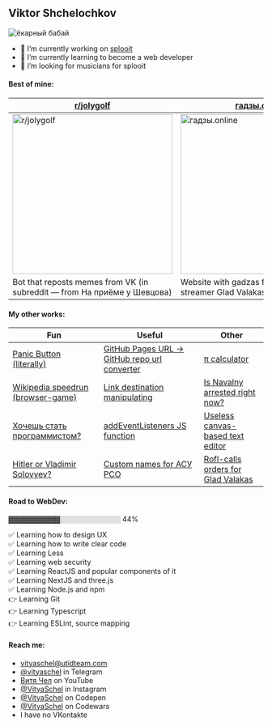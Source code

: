 ## Viktor Shchelochkov

![ёкарный бабай](https://user-images.githubusercontent.com/59040542/103486942-f4e9a080-4e1a-11eb-90fa-255baa9ee1d2.png)

- 🔭 I’m currently working on [splooit](mailto:contact@splooit.com)
- 🌱 I’m currently learning to become a web developer
- 🤔 I’m looking for musicians for splooit

#### Best of mine:
[r/jolygolf](https://github.com/VityaSchel/RedditJolygolfBot)|[гадзы.online](https://гадзы.online)|[Stigfinnare](https://stigfinnare.utidteam.com)
---|---|---
[<img width="316" alt="r/jolygolf" src="https://user-images.githubusercontent.com/59040542/109418542-51fc6f80-79e2-11eb-8de7-bbafa387befe.png">](https://github.com/VityaSchel/RedditJolygolfBot)|[<img width="316" alt="гадзы.online" src="https://user-images.githubusercontent.com/59040542/109418543-52950600-79e2-11eb-865f-3a6d3d9a9da9.png">](https://гадзы.online)|[<img width="316" alt="Stigfinnare" src="https://user-images.githubusercontent.com/59040542/109418539-4f9a1580-79e2-11eb-90d2-3593ac44c53f.png">](https://stigfinnare.utidteam.com)
Bot that reposts memes from VK (in subreddit — from На приёме у Шевцова)|Website with gadzas from russian famous streamer Glad Valakas|MMO Battleroyale videogame with a collection of minigames

#### My other works:
|Fun|Useful|Other|
|---|---|---|
|[Panic Button (literally)](https://vityaschel.github.io/panic-button/) | [GitHub Pages URL -> GitHub repo url converter](https://codepen.io/VityaSchel/pen/oNYxxYB) | [π calculator](https://codepen.io/VityaSchel/pen/yLapXox)|
|[Wikipedia speedrun (browser-game)](https://wikipedia.utidteam.com/) | [Link destination manipulating](https://codepen.io/VityaSchel/pen/mdEzVNj) | [Is Navalny arrested right now?](http://navalnyarrested.utidteam.com/)|
|[Хочешь стать программистом?](https://github.com/VityaSchel/YouWantToBecomeAProgrammer)|[addEventListeners JS function](https://codepen.io/VityaSchel/pen/WNozRVW)|[Useless canvas-based text editor](https://github.com/VityaSchel/useless-canvas-based-text-editor)|
|[Hitler or Vladimir Solovyev?](https://github.com/VityaSchel/vladimir-solovyev)|[Custom names for АСУ РСО](https://github.com/VityaSchel/asurso-custom-names)|[Rofl-calls orders for Glad Valakas](https://github.com/VityaSchel/glad-valakas-website)|

#### Road to WebDev:

▓▓▓▓▓▓▓▓▓▓░░░░░░░░░░░░ 44%

✅ Learning how to design UX\
✅ Learning how to write clear code\
✅ Learning Less\
✅ Learning web security\
✅ Learning ReactJS and popular components of it\
✅ Learning NextJS and three.js\
✅ Learning Node.js and npm\
👉 Learning Git\
👉 Learning Typescript\
👉 Learning ESLint, source mapping

#### Reach me:
- [vityaschel@utidteam.com](mailto:vityaschel@utidteam.com)
- [@vityaschel](https://t.me/vityaschel) in Telegram
- [Витя Чел](https://www.youtube.com/channel/UC4cueEAH9Oq94E1ynBiVJhw) on YouTube
- [@VityaSchel](https://instagram.com/vityaschel) in Instagram
- [@VityaSchel](https://codepen.io/VityaSchel) on Codepen
- [@VityaSchel](https://codewars.com/users/VityaSchel) on Codewars
- I have no VKontakte
